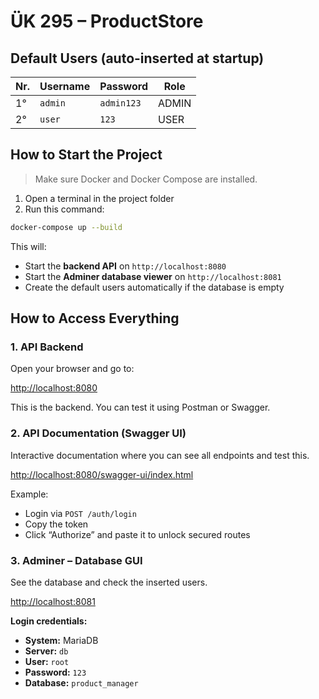 # ÜK 295 – ProductStore

##  Default Users (auto-inserted at startup)

| Nr.   | Username | Password   | Role   |
|-----|----------|------------|--------|
| 1°  | `admin`  | `admin123` | ADMIN  |
| 2°  | `user`   | `123`      | USER   |



## How to Start the Project

> Make sure Docker and Docker Compose are installed.

1. Open a terminal in the project folder  
2. Run this command:

```bash
docker-compose up --build
```

This will:

- Start the **backend API** on `http://localhost:8080`
- Start the **Adminer database viewer** on `http://localhost:8081`
- Create the default users automatically if the database is empty



##  How to Access Everything

### 1. API Backend

Open your browser and go to:

[http://localhost:8080](http://localhost:8080)

This is the backend. You can test it using Postman or Swagger.



### 2. API Documentation (Swagger UI)

Interactive documentation where you can see all endpoints and test this.

[http://localhost:8080/swagger-ui/index.html](http://localhost:8080/swagger-ui/index.html)

Example:
- Login via `POST /auth/login`
- Copy the token
- Click “Authorize” and paste it to unlock secured routes



### 3. Adminer – Database GUI

See the database and check the inserted users.

[http://localhost:8081](http://localhost:8081)

**Login credentials:**

- **System:** MariaDB  
- **Server:** `db`  
- **User:** `root`  
- **Password:** `123`  
- **Database:** `product_manager`
